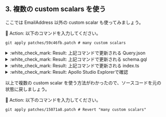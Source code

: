 ## 3. 複数の custom scalars を使う

ここでは EmailAddress 以外の custom scalar も使ってみましょう。

:large_orange_diamond: Action: 以下のコマンドを入力してください。

```shell
git apply patches/59c46fb.patch # many custom scalars
```

<details><summary>:white_check_mark: Result: 上記コマンドで更新される Query.json</summary><div>

```diff:server/data/Query.json
{
  "me": {
-    "emailAddress": "jason.summerwinnter@gmail.com",
-    "name": "Jason Summerwinter"
+    "name": "Jason Summerwinter",
+    "birthDate": "1992-12-03T10:15:30Z",
+    "ageInYears": 30,
+    "heightInInches": 180,
+    "minimumHourlyRate": 3000,
+    "currentlyActiveProjects": 3,
+    "emailAddress": "jason.summerwinter@gmail.com",
+    "homePage": "https://json.summer.winter.com",
+    "phoneNumber": "+12312345678",
+    "homePostalCode": "010-0000"
  }
}
```

---

</div></details>

<details><summary>:white_check_mark: Result: 上記コマンドで更新される schema.gql</summary><div>

```diff:server/schema.gql
+ scalar DateTime
+ scalar PositiveInt
+ scalar PositiveFloat
+ scalar NonNegativeFloat
+ scalar NonNegativeInt
+ scalar EmailAddress
+ scalar URL
+ scalar PhoneNumber
+ scalar PostalCode

type Person {
-  emailAddress: EmailAddress
  name: String
+   birthDate: DateTime
+   ageInYears: PositiveInt
+   heightInInches: PositiveFloat
+   minimumHourlyRate: NonNegativeFloat
+   currentlyActiveProjects: NonNegativeInt
+   emailAddress: EmailAddress
+   homePage: URL
+   phoneNumber: PhoneNumber
+   homePostalCode: PostalCode
}

type Query {
  me: Person
}
```

---

</div></details>

<details><summary>:white_check_mark: Result: 上記コマンドで更新される index.ts</summary><div>

```diff:server/src/index.ts
import { ApolloServer, gql } from "apollo-server";
import * as fs from "fs";
- import { EmailAddressResolver } from "graphql-scalars";
+ import {
+   DateTimeResolver,
+   EmailAddressResolver,
+   NonNegativeFloatResolver,
+   NonNegativeIntResolver,
+   PhoneNumberResolver,
+   PositiveFloatResolver,
+   PositiveIntResolver,
+   PostalCodeResolver,
+   URLResolver,
+ } from "graphql-scalars";
import { Query, Resolvers } from "./generated/graphql";

const typeDefs = gql`
@@ -21,11 +31,43 @@ const resolvers: Resolvers<LoadingDataContext> = {
    name(parent, _args, _context, _info) {
      return parent.name;
    },
+     birthDate(parent, _args, _context, _info) {
+       return parent.birthDate;
+     },
+     ageInYears(parent, _args, _context, _info) {
+       return parent.ageInYears;
+     },
+     heightInInches(parent, _args, _context, _info) {
+       return parent.heightInInches;
+     },
+     minimumHourlyRate(parent, _args, _context, _info) {
+       return parent.minimumHourlyRate;
+     },
+     currentlyActiveProjects(parent, _args, _context, _info) {
+       return parent.currentlyActiveProjects;
+     },
    emailAddress(parent, _args, _context, _info) {
      return parent.emailAddress;
    },
+     homePage(parent, _args, _context, _info) {
+       return parent.homePage;
+     },
+     phoneNumber(parent, _args, _context, _info) {
+       return parent.phoneNumber;
+     },
+     homePostalCode(parent, _args, _context, _info) {
+       return parent.homePostalCode;
+     },
  },
+   DateTime: DateTimeResolver,
+   PositiveInt: PositiveIntResolver,
+   PositiveFloat: PositiveFloatResolver,
+   NonNegativeFloat: NonNegativeFloatResolver,
+   NonNegativeInt: NonNegativeIntResolver,
  EmailAddress: EmailAddressResolver,
+   URL: URLResolver,
+   PhoneNumber: PhoneNumberResolver,
+   PostalCode: PostalCodeResolver,
};


```

---

</div></details>

<details><summary>:white_check_mark: Result: Apollo Studio Explorerで確認</summary><div>

![2022-08-08_00h37_18.png](https://qiita-image-store.s3.ap-northeast-1.amazonaws.com/0/75738/93190d7f-e8e2-ebd4-6d0f-9c1497bec43b.png)

---

</div></details>

以上で複数の custom scalar を使う方法がわかったので、ソースコードを元の状態に戻しましょう。

:large_orange_diamond: Action: 以下のコマンドを入力してください。

```shell
git apply patches/15071a8.patch # Revert "many custom scalars"
```
